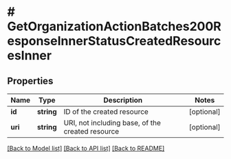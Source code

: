 # # GetOrganizationActionBatches200ResponseInnerStatusCreatedResourcesInner

## Properties

Name | Type | Description | Notes
------------ | ------------- | ------------- | -------------
**id** | **string** | ID of the created resource | [optional]
**uri** | **string** | URI, not including base, of the created resource | [optional]

[[Back to Model list]](../../README.md#models) [[Back to API list]](../../README.md#endpoints) [[Back to README]](../../README.md)
